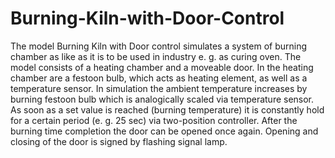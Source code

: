 # Burning-Kiln-with-Door-Control
The model Burning Kiln with Door control simulates a system of burning chamber as like as it is to be used in industry e. g. as curing oven. The model consists of a heating chamber and a moveable door. In the heating chamber are a festoon bulb, which acts as heating element, as well as a temperature sensor. In simulation the ambient temperature increases by burning festoon bulb which is analogically scaled via temperature sensor. As soon as a set value is reached (burning temperature) it is constantly hold for a certain period (e. g. 25 sec) via two-position controller. After the burning time completion the door can be opened once again. Opening and closing of the door is signed by flashing signal lamp.
